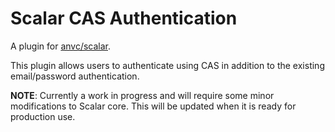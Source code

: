 # Scalar CAS Authentication 

A plugin for [anvc/scalar](https://github.com/anvc/scalar).

This plugin allows users to authenticate using CAS in addition to the existing email/password authentication.

**NOTE**: Currently a work in progress and will require some minor modifications to Scalar core. This will be updated when it is ready for production use.
